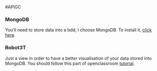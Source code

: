 #APIGC

### MongoDB
You'll need to store data into a bdd, I choose MongoDB.
To install it, [click here](https://www.mongodb.com/download-center/community?jmp=docs).

### Robot3T
Just a view in order to have a better visualisation of your data stored into MongoDB.
You should follow this part of openclassroom 
[tutorial](https://openclassrooms.com/fr/courses/4462426-maitrisez-les-bases-de-donnees-nosql/4474601-decouvrez-le-fonctionnement-de-mongodb).